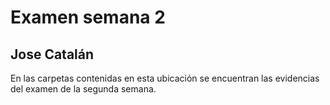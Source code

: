 # Examen semana 2
## Jose Catalán

En las carpetas contenidas en esta ubicación se encuentran las evidencias del examen de la segunda semana.
